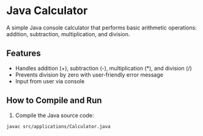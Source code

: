 # Java Calculator

A simple Java console calculator that performs basic arithmetic operations: addition, subtraction, multiplication, and division.

## Features

- Handles addition (+), subtraction (-), multiplication (*), and division (/)
- Prevents division by zero with user-friendly error message
- Input from user via console

## How to Compile and Run

1. Compile the Java source code:

```bash
javac src/applications/Calculator.java


